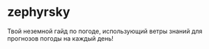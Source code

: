 # zephyrsky
Твой неземной гайд по погоде, использующий ветры знаний для прогнозов погоды на каждый день!
